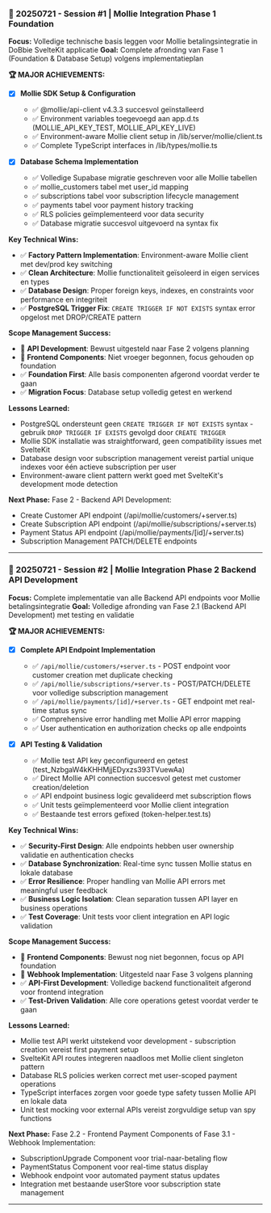 ### 📅 20250721 - Session #1 | Mollie Integration Phase 1 Foundation

**Focus:** Volledige technische basis leggen voor Mollie betalingsintegratie in DoBbie SvelteKit applicatie
**Goal:** Complete afronding van Fase 1 (Foundation & Database Setup) volgens implementatieplan

**🏆 MAJOR ACHIEVEMENTS:**
- [x] **Mollie SDK Setup & Configuration**
  - ✅ @mollie/api-client v4.3.3 succesvol geïnstalleerd
  - ✅ Environment variables toegevoegd aan app.d.ts (MOLLIE_API_KEY_TEST, MOLLIE_API_KEY_LIVE)
  - ✅ Environment-aware Mollie client setup in /lib/server/mollie/client.ts
  - ✅ Complete TypeScript interfaces in /lib/types/mollie.ts

- [x] **Database Schema Implementation**
  - ✅ Volledige Supabase migratie geschreven voor alle Mollie tabellen
  - ✅ mollie_customers tabel met user_id mapping
  - ✅ subscriptions tabel voor subscription lifecycle management
  - ✅ payments tabel voor payment history tracking
  - ✅ RLS policies geïmplementeerd voor data security
  - ✅ Database migratie succesvol uitgevoerd na syntax fix

**Key Technical Wins:**
- ✅ **Factory Pattern Implementation**: Environment-aware Mollie client met dev/prod key switching
- ✅ **Clean Architecture**: Mollie functionaliteit geïsoleerd in eigen services en types
- ✅ **Database Design**: Proper foreign keys, indexes, en constraints voor performance en integriteit
- ✅ **PostgreSQL Trigger Fix**: `CREATE TRIGGER IF NOT EXISTS` syntax error opgelost met DROP/CREATE pattern

**Scope Management Success:**
- 🚫 **API Development**: Bewust uitgesteld naar Fase 2 volgens planning
- 🚫 **Frontend Components**: Niet vroeger begonnen, focus gehouden op foundation
- ✅ **Foundation First**: Alle basis componenten afgerond voordat verder te gaan
- ✅ **Migration Focus**: Database setup volledig getest en werkend

**Lessons Learned:**
- PostgreSQL ondersteunt geen `CREATE TRIGGER IF NOT EXISTS` syntax - gebruik `DROP TRIGGER IF EXISTS` gevolgd door `CREATE TRIGGER`
- Mollie SDK installatie was straightforward, geen compatibility issues met SvelteKit
- Database design voor subscription management vereist partial unique indexes voor één actieve subscription per user
- Environment-aware client pattern werkt goed met SvelteKit's development mode detection

**Next Phase:** 
Fase 2 - Backend API Development:
- Create Customer API endpoint (/api/mollie/customers/+server.ts)
- Create Subscription API endpoint (/api/mollie/subscriptions/+server.ts)
- Payment Status API endpoint (/api/mollie/payments/[id]/+server.ts)
- Subscription Management PATCH/DELETE endpoints

---

### 📅 20250721 - Session #2 | Mollie Integration Phase 2 Backend API Development

**Focus:** Complete implementatie van alle Backend API endpoints voor Mollie betalingsintegratie
**Goal:** Volledige afronding van Fase 2.1 (Backend API Development) met testing en validatie

**🏆 MAJOR ACHIEVEMENTS:**
- [x] **Complete API Endpoint Implementation**
  - ✅ `/api/mollie/customers/+server.ts` - POST endpoint voor customer creation met duplicate checking
  - ✅ `/api/mollie/subscriptions/+server.ts` - POST/PATCH/DELETE voor volledige subscription management
  - ✅ `/api/mollie/payments/[id]/+server.ts` - GET endpoint met real-time status sync
  - ✅ Comprehensive error handling met Mollie API error mapping
  - ✅ User authentication en authorization checks op alle endpoints

- [x] **API Testing & Validation**
  - ✅ Mollie test API key geconfigureerd en getest (test_NzbgaW4kKHHMjjEDyxzs393TVuewAa)
  - ✅ Direct Mollie API connection succesvol getest met customer creation/deletion
  - ✅ API endpoint business logic gevalideerd met subscription flows
  - ✅ Unit tests geïmplementeerd voor Mollie client integration
  - ✅ Bestaande test errors gefixed (token-helper.test.ts)

**Key Technical Wins:**
- ✅ **Security-First Design**: Alle endpoints hebben user ownership validatie en authentication checks
- ✅ **Database Synchronization**: Real-time sync tussen Mollie status en lokale database
- ✅ **Error Resilience**: Proper handling van Mollie API errors met meaningful user feedback
- ✅ **Business Logic Isolation**: Clean separation tussen API layer en business operations
- ✅ **Test Coverage**: Unit tests voor client integration en API logic validation

**Scope Management Success:**
- 🚫 **Frontend Components**: Bewust nog niet begonnen, focus op API foundation
- 🚫 **Webhook Implementation**: Uitgesteld naar Fase 3 volgens planning
- ✅ **API-First Development**: Volledige backend functionaliteit afgerond voor frontend integration
- ✅ **Test-Driven Validation**: Alle core operations getest voordat verder te gaan

**Lessons Learned:**
- Mollie test API werkt uitstekend voor development - subscription creation vereist first payment setup
- SvelteKit API routes integreren naadloos met Mollie client singleton pattern
- Database RLS policies werken correct met user-scoped payment operations  
- TypeScript interfaces zorgen voor goede type safety tussen Mollie API en lokale data
- Unit test mocking voor external APIs vereist zorgvuldige setup van spy functions

**Next Phase:** 
Fase 2.2 - Frontend Payment Components of Fase 3.1 - Webhook Implementation:
- SubscriptionUpgrade Component voor trial-naar-betaling flow
- PaymentStatus Component voor real-time status display
- Webhook endpoint voor automated payment status updates
- Integration met bestaande userStore voor subscription state management

---